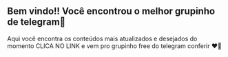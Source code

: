 ## Bem vindo!! Você encontrou o melhor grupinho de telegram🙈

Aqui você encontra os conteúdos mais atualizados e desejados do momento CLICA NO LINK e vem pro grupinho free do telegram  conferir ❤️‍🔥

<!--
**selfieprime/selfieprime** is a ✨ _special_ ✨ repository because its `README.md` (this file) appears on your GitHub profile.

Here are some ideas to get you started:

- 🔭 I’m currently working on ...
- 🌱 I’m currently learning ...
- 👯 I’m looking to collaborate on ...
- 🤔 I’m looking for help with ...
- 💬 Ask me about ...
- 📫 How to reach me: ...
- 😄 Pronouns: ...
- ⚡ Fun fact: ...
-->
